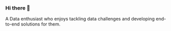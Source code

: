 ### Hi there 👋

A Data enthusiast who enjoys tackling data challenges and developing end-to-end solutions for them.
